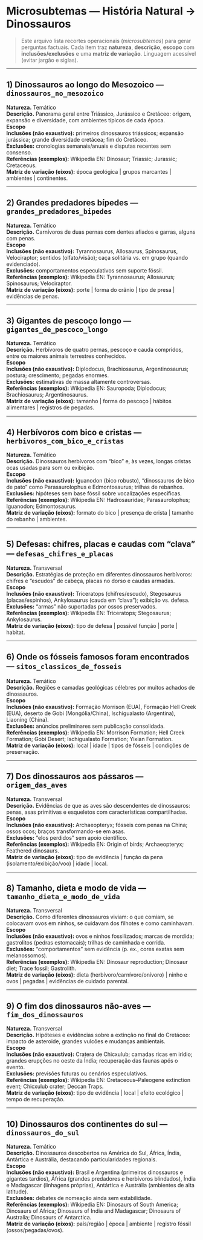 # Microsubtemas — História Natural → Dinossauros

> Este arquivo lista recortes operacionais (*microsubtemas*) para gerar perguntas factuais. Cada item traz **natureza**, **descrição**, **escopo** com **inclusões/exclusões** e uma **matriz de variação**. Linguagem acessível (evitar jargão e siglas).

---

## 1) Dinossauros ao longo do Mesozoico — `dinossauros_no_mesozoico`
**Natureza.** Temático  
**Descrição.** Panorama geral entre Triássico, Jurássico e Cretáceo: origem, expansão e diversidade, com ambientes típicos de cada época.  
**Escopo**  
**Inclusões (não exaustivo):** primeiros dinossauros triássicos; expansão jurássica; grande diversidade cretácea; fim do Cretáceo.  
**Exclusões:** cronologias semanais/anuais e disputas recentes sem consenso.  
**Referências (exemplos):** Wikipedia EN: Dinosaur; Triassic; Jurassic; Cretaceous.  
**Matriz de variação (eixos):** época geológica | grupos marcantes | ambientes | continentes.

---

## 2) Grandes predadores bípedes — `grandes_predadores_bipedes`
**Natureza.** Temático  
**Descrição.** Carnívoros de duas pernas com dentes afiados e garras, alguns com penas.  
**Escopo**  
**Inclusões (não exaustivo):** Tyrannosaurus, Allosaurus, Spinosaurus, Velociraptor; sentidos (olfato/visão); caça solitária vs. em grupo (quando evidenciado).  
**Exclusões:** comportamentos especulativos sem suporte fóssil.  
**Referências (exemplos):** Wikipedia EN: Tyrannosaurus; Allosaurus; Spinosaurus; Velociraptor.  
**Matriz de variação (eixos):** porte | forma do crânio | tipo de presa | evidências de penas.

---

## 3) Gigantes de pescoço longo — `gigantes_de_pescoco_longo`
**Natureza.** Temático  
**Descrição.** Herbívoros de quatro pernas, pescoço e cauda compridos, entre os maiores animais terrestres conhecidos.  
**Escopo**  
**Inclusões (não exaustivo):** Diplodocus, Brachiosaurus, Argentinosaurus; postura; crescimento; pegadas enormes.  
**Exclusões:** estimativas de massa altamente controversas.  
**Referências (exemplos):** Wikipedia EN: Sauropoda; Diplodocus; Brachiosaurus; Argentinosaurus.  
**Matriz de variação (eixos):** tamanho | forma do pescoço | hábitos alimentares | registros de pegadas.

---

## 4) Herbívoros com bico e cristas — `herbivoros_com_bico_e_cristas`
**Natureza.** Temático  
**Descrição.** Dinossauros herbívoros com “bico” e, às vezes, longas cristas ocas usadas para som ou exibição.  
**Escopo**  
**Inclusões (não exaustivo):** Iguanodon (bico robusto), “dinossauros de bico de pato” como Parasaurolophus e Edmontosaurus; trilhas de rebanhos.  
**Exclusões:** hipóteses sem base fóssil sobre vocalizações específicas.  
**Referências (exemplos):** Wikipedia EN: Hadrosauridae; Parasaurolophus; Iguanodon; Edmontosaurus.  
**Matriz de variação (eixos):** formato do bico | presença de crista | tamanho do rebanho | ambientes.

---

## 5) Defesas: chifres, placas e caudas com “clava” — `defesas_chifres_e_placas`
**Natureza.** Transversal  
**Descrição.** Estratégias de proteção em diferentes dinossauros herbívoros: chifres e “escudos” de cabeça, placas no dorso e caudas armadas.  
**Escopo**  
**Inclusões (não exaustivo):** Triceratops (chifres/escudo), Stegosaurus (placas/espinhos), Ankylosaurus (cauda em “clava”); exibição vs. defesa.  
**Exclusões:** “armas” não suportadas por ossos preservados.  
**Referências (exemplos):** Wikipedia EN: Triceratops; Stegosaurus; Ankylosaurus.  
**Matriz de variação (eixos):** tipo de defesa | possível função | porte | habitat.

---

## 6) Onde os fósseis famosos foram encontrados — `sitos_classicos_de_fosseis`
**Natureza.** Temático  
**Descrição.** Regiões e camadas geológicas célebres por muitos achados de dinossauros.  
**Escopo**  
**Inclusões (não exaustivo):** Formação Morrison (EUA), Formação Hell Creek (EUA), deserto de Gobi (Mongólia/China), Ischigualasto (Argentina), Liaoning (China).  
**Exclusões:** anúncios preliminares sem publicação consolidada.  
**Referências (exemplos):** Wikipedia EN: Morrison Formation; Hell Creek Formation; Gobi Desert; Ischigualasto Formation; Yixian Formation.  
**Matriz de variação (eixos):** local | idade | tipos de fósseis | condições de preservação.

---

## 7) Dos dinossauros aos pássaros — `origem_das_aves`
**Natureza.** Transversal  
**Descrição.** Evidências de que as aves são descendentes de dinossauros: penas, asas primitivas e esqueletos com características compartilhadas.  
**Escopo**  
**Inclusões (não exaustivo):** Archaeopteryx; fósseis com penas na China; ossos ocos; braços transformando-se em asas.  
**Exclusões:** “elos perdidos” sem apoio científico.  
**Referências (exemplos):** Wikipedia EN: Origin of birds; Archaeopteryx; Feathered dinosaurs.  
**Matriz de variação (eixos):** tipo de evidência | função da pena (isolamento/exibição/voo) | idade | local.

---

## 8) Tamanho, dieta e modo de vida — `tamanho_dieta_e_modo_de_vida`
**Natureza.** Transversal  
**Descrição.** Como diferentes dinossauros viviam: o que comiam, se colocavam ovos em ninhos, se cuidavam dos filhotes e como caminhavam.  
**Escopo**  
**Inclusões (não exaustivo):** ovos e ninhos fossilizados; marcas de mordida; gastrolitos (pedras estomacais); trilhas de caminhada e corrida.  
**Exclusões:** “comportamentos” sem evidência (p. ex., cores exatas sem melanossomos).  
**Referências (exemplos):** Wikipedia EN: Dinosaur reproduction; Dinosaur diet; Trace fossil; Gastrolith.  
**Matriz de variação (eixos):** dieta (herbívoro/carnívoro/onívoro) | ninho e ovos | pegadas | evidências de cuidado parental.

---

## 9) O fim dos dinossauros não-aves — `fim_dos_dinossauros`
**Natureza.** Transversal  
**Descrição.** Hipóteses e evidências sobre a extinção no final do Cretáceo: impacto de asteroide, grandes vulcões e mudanças ambientais.  
**Escopo**  
**Inclusões (não exaustivo):** Cratera de Chicxulub; camadas ricas em irídio; grandes erupções no oeste da Índia; recuperação das faunas após o evento.  
**Exclusões:** previsões futuras ou cenários especulativos.  
**Referências (exemplos):** Wikipedia EN: Cretaceous–Paleogene extinction event; Chicxulub crater; Deccan Traps.  
**Matriz de variação (eixos):** tipo de evidência | local | efeito ecológico | tempo de recuperação.

---

## 10) Dinossauros dos continentes do sul — `dinossauros_do_sul`
**Natureza.** Temático  
**Descrição.** Dinossauros descobertos na América do Sul, África, Índia, Antártica e Austrália, destacando particularidades regionais.  
**Escopo**  
**Inclusões (não exaustivo):** Brasil e Argentina (primeiros dinossauros e gigantes tardios), África (grandes predadores e herbívoros blindados), Índia e Madagascar (linhagens próprias), Antártica e Austrália (ambientes de alta latitude).  
**Exclusões:** debates de nomeação ainda sem estabilidade.  
**Referências (exemplos):** Wikipedia EN: Dinosaurs of South America; Dinosaurs of Africa; Dinosaurs of India and Madagascar; Dinosaurs of Australia; Dinosaurs of Antarctica.  
**Matriz de variação (eixos):** país/região | época | ambiente | registro fóssil (ossos/pegadas/ovos).
